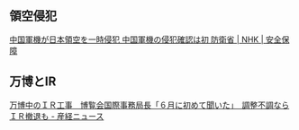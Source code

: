 ## 領空侵犯

[中国軍機が日本領空を一時侵犯 中国軍機の侵犯確認は初 防衛省 | NHK | 安全保障](https://www3.nhk.or.jp/news/html/20240826/k10014559931000.html)

## 万博とIR

[万博中のＩＲ工事　博覧会国際事務局長「６月に初めて聞いた」　調整不調ならＩＲ撤退も - 産経ニュース](https://www.sankei.com/article/20240825-YDLNYLNL5BIL5DP5335DKKCQ4I/)
